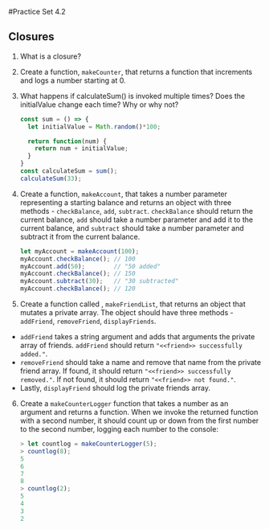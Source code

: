 #Practice Set 4.2
## Closures

1. What is a closure?

2. Create a function, `makeCounter`, that returns a function that increments and logs a number starting at 0.

3. What happens if calculateSum() is invoked multiple times? Does the initialValue change each time? Why or why not?

      ```javascript
      const sum = () => {
        let initialValue = Math.random()*100;

        return function(num) {
          return num + initialValue;
        }
      }
      const calculateSum = sum();
      calculateSum(33);
      ```

4. Create a function, `makeAccount`, that takes a number parameter representing a starting balance and returns an object with three methods - `checkBalance`, `add`, `subtract`. `checkBalance` should return the current balance, `add` should take a number parameter and add it to the current balance, and `subtract` should take a number parameter and subtract it from the current balance.

      ```javascript
      let myAccount = makeAccount(100);
      myAccount.checkBalance(); // 100
      myAccount.add(50);        // "50 added"
      myAccount.checkBalance(); // 150 
      myAccount.subtract(30);   // "30 subtracted"
      myAccount.checkBalance(); // 120
      ```

5. Create a function called , `makeFriendList`, that returns an object that mutates a private array. The object should have three methods - `addFriend`, `removeFriend`, `displayFriends`.   
  * `addFriend` takes a string argument and adds that arguments the private array of friends. `addFriend` should return `"<<friend>> successfully added."`. 
  * `removeFriend` should take a name and remove that name from the private friend array. If found, it should return `"<<friend>> successfully removed."`. If not found, it should return `"<<friend>> not found."`. 
  * Lastly, `displayFriend` should log the private friends array.

6. Create a `makeCounterLogger` function that takes a number as an argument and returns a function. When we invoke the returned function with a second number, it should count up or down from the first number to the second number, logging each number to the console:

      ```javascript
      > let countlog = makeCounterLogger(5);
      > countlog(8);
      5
      6
      7
      8
      > countlog(2);
      5
      4
      3
      2
      ```


